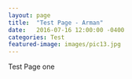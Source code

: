 ```yaml
---
layout: page
title:  "Test Page - Arman"
date:   2016-07-16 12:00:00 -0400
categories: Test
featured-image: images/pic13.jpg
---
```

Test Page one 